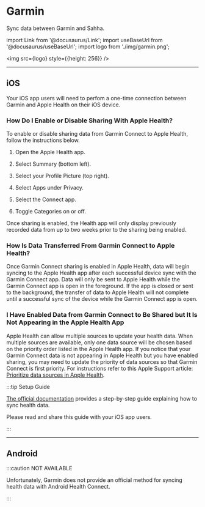 # Garmin

Sync data between Garmin and Sahha.

import Link from '@docusaurus/Link';
import useBaseUrl from '@docusaurus/useBaseUrl';
import logo from './img/garmin.png';

<img src={logo} style={{height: 256}} />

---

## iOS

Your iOS app users will need to perfom a one-time connection between Garmin and Apple Health on their iOS device.

### How Do I Enable or Disable Sharing With Apple Health?
To enable or disable sharing data from Garmin Connect to Apple Health, follow the instructions below.

1. Open the Apple Health app.

2. Select Summary (bottom left).

3. Select your Profile Picture (top right).

4. Select Apps under Privacy.

5. Select the Connect app.

6. Toggle Categories on or off.

Once sharing is enabled, the Health app will only display previously recorded data from up to two weeks prior to the sharing being enabled.

### How Is Data Transferred From Garmin Connect to Apple Health?
Once Garmin Connect sharing is enabled in Apple Health, data will begin syncing to the Apple Health app after each successful device sync with the Garmin Connect app. Data will only be sent to Apple Health while the Garmin Connect app is open in the foreground. If the app is closed or sent to the background, the transfer of data to Apple Health will not complete until a successful sync of the device while the Garmin Connect app is open.

### I Have Enabled Data from Garmin Connect to Be Shared but It Is Not Appearing in the Apple Health App
Apple Health can allow multiple sources to update your health data. When multiple sources are available, only one data source will be chosen based on the priority order listed in the Apple Health app. If you notice that your Garmin Connect data is not appearing in Apple Health but you have enabled sharing, you may need to update the priority of data sources so that Garmin Connect is first priority. For instructions refer to this Apple Support article: [Prioritize data sources in Apple Health](https://support.apple.com/HT204351#prioritize).

:::tip Setup Guide

[The official documentation](https://support.garmin.com/en-US/?faq=lK5FPB9iPF5PXFkIpFlFPA) provides a step-by-step guide explaining how to sync health data.

Please read and share this guide with your iOS app users.

:::

---

## Android

:::caution NOT AVAILABLE

Unfortunately, Garmin does not provide an official method for syncing health data with Android Health Connect.

:::